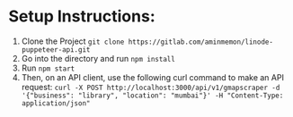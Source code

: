 # Setup Instructions:

1. Clone the Project  ```git clone https://gitlab.com/aminmemon/linode-puppeteer-api.git```
2. Go into the directory and run ```npm install```
3. Run ```npm start```
4. Then, on an API client, use the following curl command to make an API request: ```curl -X POST http://localhost:3000/api/v1/gmapscraper -d '{"business": "library", "location": "mumbai"}' -H "Content-Type: application/json"```

